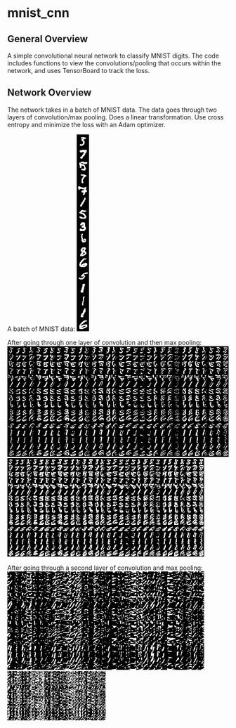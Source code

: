 # mnist_cnn
## General Overview
A simple convolutional neural network to classify MNIST digits. The code 
includes functions to view the convolutions/pooling that occurs within the
network, and uses TensorBoard to track the loss.

## Network Overview
The network takes in a batch of MNIST data.  The data goes through two layers
of convolution/max pooling.  Does a linear transformation.
Use cross entropy and minimize the loss with an Adam optimizer.

A batch of MNIST data:
![MNIST_digits](https://github.com/m3ller/mnist_cnn/blob/master/handwriting.png)

After going through one layer of convolution and then max pooling:
![conv1](https://github.com/m3ller/mnist_cnn/blob/master/conv1.png)
![pool1](https://github.com/m3ller/mnist_cnn/blob/master/pool1.png)

After going through a second layer of convolution and max pooling:
![conv2](https://github.com/m3ller/mnist_cnn/blob/master/conv2.png)
![pool2](https://github.com/m3ller/mnist_cnn/blob/master/pool2.png)
